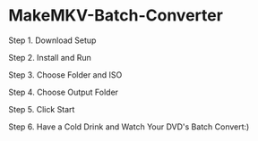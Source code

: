 MakeMKV-Batch-Converter
=======================

Step 1. Download Setup

Step 2. Install and Run

Step 3. Choose Folder and ISO

Step 4. Choose Output Folder

Step 5. Click Start

Step 6. Have a Cold Drink and Watch Your DVD's Batch Convert:)
